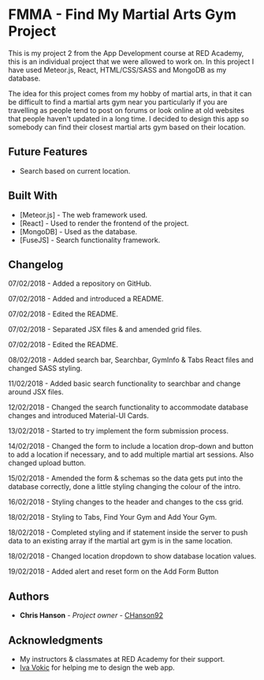 # FMMA - Find My Martial Arts Gym Project

This is my project 2 from the App Development course at RED Academy, this is an individual project that we were allowed to work on. In this project I have used Meteor.js, React, HTML/CSS/SASS and MongoDB as my database. 

The idea for this project comes from my hobby of martial arts, in that it can be difficult to find a martial arts gym near you particularly if you are travelling as people tend to post on forums or look online at old websites that people haven't updated in a long time. I decided to design this app so somebody can find their closest martial arts gym based on their location.

## Future Features

* Search based on current location.

## Built With

* [Meteor.js] - The web framework used.
* [React] - Used to render the frontend of the project.
* [MongoDB] - Used as the database.
* [FuseJS] - Search functionality framework.

## Changelog

07/02/2018 - Added a repository on GitHub.

07/02/2018 - Added and introduced a README.

07/02/2018 - Edited the README.

07/02/2018 - Separated JSX files & and amended grid files.

07/02/2018 - Edited the README.

08/02/2018 - Added search bar, Searchbar, GymInfo & Tabs React files and changed SASS styling.

11/02/2018 - Added basic search functionality to searchbar and change around JSX files.

12/02/2018 - Changed the search functionality to accommodate database changes and introduced Material-UI Cards.

13/02/2018 - Started to try implement the form submission process.

14/02/2018 - Changed the form to include a location drop-down and button to add a location if necessary, and to add multiple martial art sessions. Also changed upload button.

15/02/2018 - Amended the form & schemas so the data gets put into the database correctly, done a little styling changing the colour of the intro.

16/02/2018 - Styling changes to the header and changes to the css grid.

18/02/2018 - Styling to Tabs, Find Your Gym and Add Your Gym.

18/02/2018 - Completed styling and if statement inside the server to push data to an existing array if the martial art gym is in the same location.

18/02/2018 - Changed location dropdown to show database location values.

19/02/2018 - Added alert and reset form on the Add Form Button

## Authors

* **Chris Hanson** - *Project owner* - [CHanson92](https://github.com/CHanson92)

## Acknowledgments

* My instructors & classmates at RED Academy for their support.
* [Iva Vokic](https://www.linkedin.com/in/iva-vokic-047652163/) for helping me to design the web app.